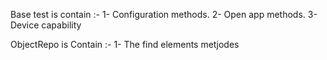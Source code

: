 Base test is contain :-
1- Configuration methods.
2- Open app methods.
3- Device capability

ObjectRepo is Contain :-
1- The find elements metjodes
